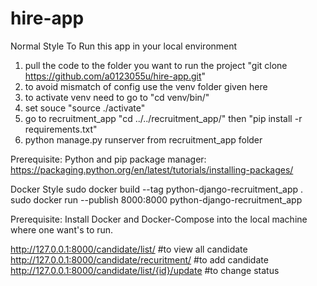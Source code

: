 # hire-app

Normal Style
To Run this app in your local environment 
1) pull the code to the folder you want to run the project "git clone https://github.com/a0123055u/hire-app.git"
2) to avoid mismatch of config use the venv folder given here 
3) to activate venv need to go to "cd venv/bin/"
4) set souce "source ./activate" 
5) go to recruitment_app "cd ../../recruitment_app/" then "pip install -r requirements.txt"
6) python manage.py runserver from recruitment_app folder


Prerequisite:
Python and pip package manager: https://packaging.python.org/en/latest/tutorials/installing-packages/



Docker Style 
sudo docker build --tag python-django-recruitment_app .
sudo docker run --publish 8000:8000 python-django-recruitment_app

Prerequisite:
Install Docker and Docker-Compose into the local machine where one want's to run.

http://127.0.0.1:8000/candidate/list/ #to view all candidate 
http://127.0.0.1:8000/candidate/recuritment/  #to add candidate
http://127.0.0.1:8000/candidate/list/{id}/update #to change status 
